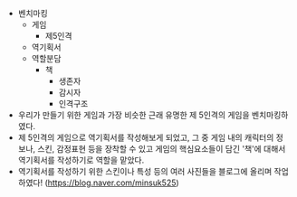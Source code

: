 * 벤치마킹
  * 게임
    * 제5인격
  * 역기획서
  * 역할분담
    * 책
      * 생존자
      * 감시자
      * 인격구조
* 우리가 만들기 위한 게임과 가장 비슷한 근래 유명한 제 5인격의 게임을 벤치마킹하였다.
* 제 5인격의 게임으로 역기획서를 작성해보게 되었고,
그 중 게임 내의 캐릭터의 정보나, 스킨, 감정표현 등을 장착할 수 있고 게임의 핵심요소들이 담긴 '책'에 대해서 역기획서를 작성하기로 역할을 맡았다.
* 역기획서를 작성하기 위한 스킨이나 특성 등의 여러 사진들을 블로그에 올리며 작업하였다!
(https://blog.naver.com/minsuk525)
